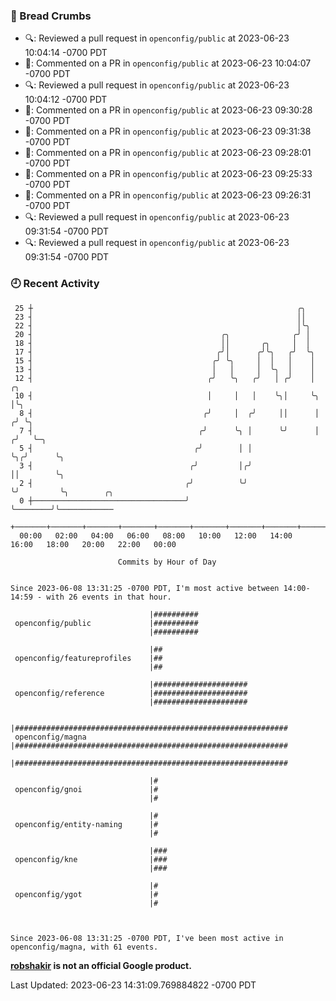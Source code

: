### 🍞 Bread Crumbs

 * 🔍: Reviewed a pull request in  `openconfig/public` at 2023-06-23 10:04:14 -0700 PDT
 * 💬: Commented on a PR in  `openconfig/public` at 2023-06-23 10:04:07 -0700 PDT
 * 🔍: Reviewed a pull request in  `openconfig/public` at 2023-06-23 10:04:12 -0700 PDT
 * 💬: Commented on a PR in  `openconfig/public` at 2023-06-23 09:30:28 -0700 PDT
 * 💬: Commented on a PR in  `openconfig/public` at 2023-06-23 09:31:38 -0700 PDT
 * 💬: Commented on a PR in  `openconfig/public` at 2023-06-23 09:28:01 -0700 PDT
 * 💬: Commented on a PR in  `openconfig/public` at 2023-06-23 09:25:33 -0700 PDT
 * 💬: Commented on a PR in  `openconfig/public` at 2023-06-23 09:26:31 -0700 PDT
 * 🔍: Reviewed a pull request in  `openconfig/public` at 2023-06-23 09:31:54 -0700 PDT
 * 🔍: Reviewed a pull request in  `openconfig/public` at 2023-06-23 09:31:54 -0700 PDT

### 🕘 Recent Activity
```
 25 ┼                                                           ╭╮
 23 ┤                                                           ││
 22 ┤                                                           │╰╮
 20 ┤                                          ╭╮              ╭╯ │
 18 ┤                                          ││       ╭╮     │  │
 17 ┤                                         ╭╯│      ╭╯╰╮   ╭╯  ╰╮
 15 ┤                                        ╭╯ ╰╮     │  │   │    │
 13 ┤                                        │   │     │  ╰╮  │    │
 12 ┤                                       ╭╯   ╰╮   ╭╯   │ ╭╯    │     ╭╮
 10 ┤                                       │     │   │    ╰╮│     ╰╮    │╰╮
  8 ┤                                      ╭╯     │  ╭╯     ││      │   ╭╯ ╰╮
  7 ┤                                     ╭╯      ╰╮ │      ╰╯      │  ╭╯   ╰─╮
  5 ┤                                    ╭╯        │ │              ╰╮╭╯      ╰╮
  3 ┤                                   ╭╯         │╭╯               ││        ╰╮
  2 ┤                                  ╭╯          ╰╯                ╰╯         ╰╮        ╭╮
  0 ┼──────────────────────────────────╯                                         ╰────────╯╰────────────
    +───────+───────+───────+───────+───────+───────+───────+───────+───────+───────+───────+───────+────
  00:00   02:00   04:00   06:00   08:00   10:00   12:00   14:00   16:00   18:00   20:00   22:00   00:00   

						Commits by Hour of Day


Since 2023-06-08 13:31:25 -0700 PDT, I'm most active between 14:00-14:59 - with 26 events in that hour.

```



```
                               |##########
 openconfig/public             |##########
                               |##########

                               |##
 openconfig/featureprofiles    |##
                               |##

                               |#####################
 openconfig/reference          |#####################
                               |#####################

                               |#############################################################
 openconfig/magna              |#############################################################
                               |#############################################################

                               |#
 openconfig/gnoi               |#
                               |#

                               |#
 openconfig/entity-naming      |#
                               |#

                               |###
 openconfig/kne                |###
                               |###

                               |#
 openconfig/ygot               |#
                               |#



Since 2023-06-08 13:31:25 -0700 PDT, I've been most active in openconfig/magna, with 61 events.

```
**[robshakir](mailto:robjs@google.com) is not an official Google product.**  


Last Updated: 2023-06-23 14:31:09.769884822 -0700 PDT
